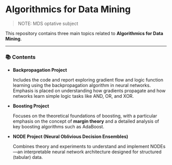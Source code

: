 # Algorithmics for Data Mining
>NOTE: MDS optative subject

This repository contains three main topics related to **Algorithmics for Data Mining**.

---

### 📚 Contents

* **Backpropagation Project**

  Includes the code and report exploring gradient flow and logic function learning using the backpropagation algorithm in neural networks. Emphasis is placed on understanding how gradients propagate and how networks learn simple logic tasks like AND, OR, and XOR.

* **Boosting Project**

  Focuses on the theoretical foundations of boosting, with a particular emphasis on the concept of **margin theory** and a detailed analysis of key boosting algorithms such as AdaBoost.

* **NODE Project (Neural Oblivious Decision Ensembles)**

  Combines theory and experiments to understand and implement NODEs—an interpretable neural network architecture designed for structured (tabular) data.


